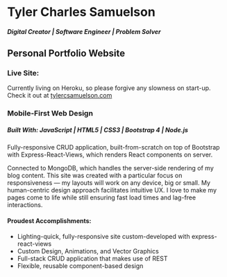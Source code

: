 # Tyler Charles Samuelson

##### Digital Creator | Software Engineer | Problem Solver

## Personal Portfolio Website

### Live Site:

Currently living on Heroku, so please forgive any slowness on start-up.
<br >
Check it out at [tylercsamuelson.com](http://www.tylercsamuelson.com/)

### Mobile-First Web Design

##### **Built With:** JavaScript | HTML5 | CSS3 | Bootstrap 4 | Node.js

Fully-responsive CRUD application, built-from-scratch on top of Bootstrap with Express-React-Views, which renders React components on server.

Connected to MongoDB, which handles the server-side rendering of my blog content. This site was created with a particular focus on responsiveness — my layouts will work on any device, big or small. My human-centric design approach facilitates intuitive UX. I love to make my pages come to life while still ensuring fast load times and lag-free interactions.

#### Proudest Accomplishments:

- Lighting-quick, fully-responsive site custom-developed with express-react-views
- Custom Design, Animations, and Vector Graphics
- Full-stack CRUD application that makes use of REST
- Flexible, reusable component-based design
